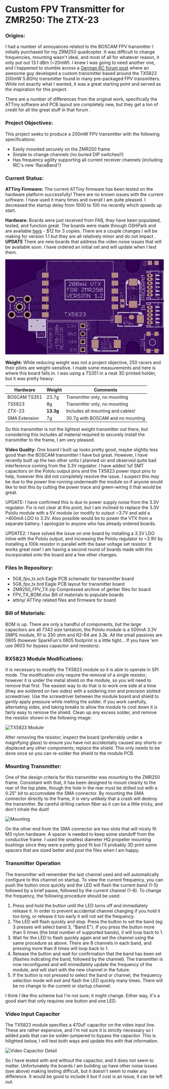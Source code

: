 # Custom FPV Transmitter for ZMR250: The ZTX-23

### Origins:

I had a number of annoyances related to the BOSCAM FPV transmitter I initially purchased for my ZRM250 quadcopter. It was difficult to change frequencies, mounting wasn't ideal, and most of all for whatever reason, it only put out 13.1 dBm (~20mW). I knew I was going to need another one, and I happened to stumble across a [German RC forum post](http://fpv-treff.de/viewtopic.php?f=23&t=5974) where an awesome guy developed a custom transmitter based around the TX5823 200mW 5.8GHz transmitter found in many pre-packaged FPV transmitters. While not exactly what I wanted, it was a great starting point and served as the inspiration for this project.

There are a number of differences from the original work, specifically the ATTiny software and PCB layout are completely new, but they get a ton of credit for all the great stuff in that forum .

### Project Objectives:

This project seeks to produce a 200mW FPV transmitter with the following specifications:

- Easily mounted securely on the ZMR250 frame
- Simple to change channels (no buried DIP switches!!)
- Has frequency agility supporting all current receiver channels (including IRC's new 'RaceBand'!)

### Current Status:

**ATTiny Firmware:** The current ATTiny firmware has been tested on the hardware platform successfully! There are no known issues with the current software. I have used it many times and overall I am quite pleased. I decreased the startup delay from 1000 to 100 ms recently which speeds up start.

**Hardware:** Boards were just received from FAB, they have been populated, tested, and function great. The boards were made through OSHPark and are available [here](https://oshpark.com/shared_projects/drxYzrrf) - $12 for 3 copies. There are a couple changes I will be making for version 1.1 but they are all relatively minor and do not impact . **UPDATE** There are new boards that address the video noise issues that will be available soon. I have ordered an initial set and will update when I test them.

![ZMR250 PCB Front](pictures/zmr250_board_v1_front.png "ZMR250 PCB Front")

**Weight:** While reducing weight was not a project objective, 250 racers and their pilots are weight-sensitive. I made some measurements and here is where this board falls in. I was using a TS351 in a neat 3D printed holder, but it was pretty heavy:

| Hardware     | Weight   | Comments                         |
|--------------|----------|----------------------------------|
|BOSCAM TS351  |23.7g     |Transmitter only, no mounting     |
|TS5823        |8g        |Transmitter only, no mounting     |
|ZTX-23        |**13.3g** |Includes all mounting and cables! |
|SMA Extension |7g        |30.7g with BOSCAM and no mounting |

So this transmitter is not the lightest weight transmitter out there, but considering this includes all material required to securely install the transmitter to the frame, I am very pleased.

**Video Quality:** One board I built up looks pretty good, maybe slightly less good than the BOSCAM transmitter I have but great. However, I have recently built up the two other units I planned on and observed quite bad interference coming from the 3.3V regulator. I have added 1uf SMT capacitors on the Pololu output pins and the TX5823 power input pins to help, however this did not completely resolve the issue. I suspect this may be due to the power line running underneath the module so if anyone would like to test this by cutting the power trace and green-wiring it that would be great.

UPDATE: I have confirmed this is due to power supply noise from the 3.3V regulator. Fix is not clear at this point, but I am inclined to replace the 3.3V Pololu module with a 5V module (or modify to output ~3.7V and add a >400mA LDO to 3.3V. Also possible would be to power the VTX from a separate battery. I apologize to anyone who has already ordered boards.

UPDATE2: I have solved the issue on one board by installing a 3.3V LDO inline with the Pololu output, and increasing the Pololu regulator to ~3.9V by installing a 100k resistor in parallel with the base voltage set resistor. It works great now! I am having a second round of boards made with this incorporated onto the board and a few other changes.

### Files In Repository:

- 5G8_fpv_tx.sch		Eagle PCB schematic for transmitter board
- 5G8_fpv_tx.brd		Eagle PCB layout for transmitter board
- ZMR250_FPV_TX.zip		Compressed archive of gerber files for board
- FPV_TX_BOM.xlsx		Bill of materials to populate boards
- attiny/			ATTiny related files and firmware for board

### Bill of Materials:

BOM is up. There are only a handful of components, but the large capacitors are all 7343 size tantalum, the Pololu module is a 500mA 3.3V SMPS module, R1 is 330 ohm and R2-R4 are 3.3k. All the small passives are 0805 (however SparkFun's 0805 footprint is a little tight... If you have 'em use 0603 for bypass capacitor and resistors).

### RX5823 Module Modifications:

It is necessary to modify the TX5823 module so it is able to operate in SPI mode. The modification only require the removal of a single resistor, however it is under the metal shield on the module, so you will need to remove that first. The easiest way to do that is to work one side at a time (they are soldered on two sides) with a soldering iron and precision slotted screwdriver. Use the screwdriver between the module board and shield to *gently* apply pressure while melting the solder. If you work carefully, alternating sides, and taking breaks to allow the module to cool down it is fairly easy to remove the shield. Clean up any excess solder, and remove the resistor shown in the following image:

![TX5823 Module](pictures/tx5823_SPI_mod.jpg "RX5823 with shield removed")

After removing the resistor, inspect the board (preferrably under a magnifying glass) to ensure you have not accidentally caused any shorts or displaced any other components; replace the shield. This only needs to be done once so you can re-solder the shield to the module PCB.

### Mounting Transmitter:

One of the design criteria for this transmitter was mounting to the ZMR250 frame. Consistant with that, it has been designed to mount cleanly to the rear of the top plate, though the hole in the rear must be drilled out with a 0.25" bit to accomodate the SMA connector. By mounting the SMA connector directly to the frame, it is very unlikely that a crash will destroy the transmitter. Be careful drilling carbon fiber as it can be a little tricky, and don't inhale the dust!

![Mounting](pictures/fpv_tx_mounted.jpg "Mounting FPV Transmitter")

On the other end from the SMA connector are two slots that will nicely fit M3 nylon hardware. A spacer is needed to keep some standoff from the conductive frame. I used the smallest diameter HQ propeller mounting bushings since they were a pretty good fit but I'll probably 3D print some spacers that are sized better and post the files when I am happy.

### Transmitter Operation

The transmitter will remember the last channel used and will automatically configure to this channel on startup. To view the current frequency, you can push the button once quickly and the LED will flash the current band (1-5) followed by a brief pause, followed by the current channel (1-8). To change the frequency, the following procedure should be used:

1. Press and hold the button until the LED turns off and immediately release it. In order to prevent accidental channel changing if you hold it too long, or release it too early it will not set the frequency.
2. The LED will flash quickly and stop. Press the button to set the band (eg: 3 presses will select band 3, "Band E"). If you press the button more than 5 times (the total number of supported bands), it will loop back to 1.
3. Wait for the LED to flash quickly again and set the channel using the same procedure as above. There are 8 channels in each band, and pressing more than 8 times will loop back to 1.
4. Release the button and wait for confirmation that the band has been set (flashes indicating the band, followed by the channel). The transmitter is now reconfigured and will immediately update the frequency of the module, and will start with the new channel in the future.
5. If the button is not pressed to select the band or channel, the frequency selection mode will exit and flash the LED quickly many times. There will be no change to the current or startup channel.

I think I like this scheme but I'm not sure; it might change. Either way, it's a good start that only requires one button and one LED.

### Video Input Capacitor

The TX5823 module specifies a 470uF capacitor on the video input line. These are rather expensive, and I'm not sure it is strictly necessary so I added pads that can be solder-jumpered to bypass the capacitor. This is hilighted below, I will test both ways and update this with that information.

![Video Capacitor Detail](pictures/video_capacitor.png "Video Capacitor Detail")

So I have tested with and without the capacitor, and it does not seem to matter. Unfortunately the boards I am building up have other noise issues (see above) making testing difficult, but it doesn't seem to make any difference. It would be good to include it but if cost is an issue, it can be left out.
